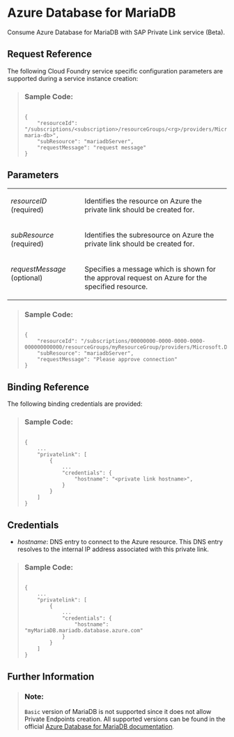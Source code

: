 <!-- loio862fa2958c574c3cbfa12a927ce1d5fe -->

# Azure Database for MariaDB

Consume Azure Database for MariaDB with SAP Private Link service \(Beta\).



<a name="loio862fa2958c574c3cbfa12a927ce1d5fe__section_brl_k14_nrb"/>

## Request Reference

The following Cloud Foundry service specific configuration parameters are supported during a service instance creation:

> ### Sample Code:  
> ```
> 
> {
>     "resourceId": "/subscriptions/<subscription>/resourceGroups/<rg>/providers/Microsoft.DBForMariaDB/servers/<my-maria-db>",
>     "subResource": "mariadbServer",
>     "requestMessage": "request message"
> }
> 
> ```



<a name="loio862fa2958c574c3cbfa12a927ce1d5fe__section_z2j_l14_nrb"/>

## Parameters


<table>
<tr>
<td valign="top">

*resourceID* \(required\)



</td>
<td valign="top">

Identifies the resource on Azure the private link should be created for.



</td>
</tr>
<tr>
<td valign="top">

*subResource* \(required\)



</td>
<td valign="top">

Identifies the subresource on Azure the private link should be created for.



</td>
</tr>
<tr>
<td valign="top">

*requestMessage* \(optional\)



</td>
<td valign="top">

Specifies a message which is shown for the approval request on Azure for the specified resource.



</td>
</tr>
</table>



> ### Sample Code:  
> ```
> 
> {
>     "resourceId": "/subscriptions/00000000-0000-0000-0000-000000000000/resourceGroups/myResourceGroup/providers/Microsoft.DBForMariaDB/servers/myMariaDB",
>     "subResource": "mariadbServer",
>     "requestMessage": "Please approve connection"
> }
> 
> ```



<a name="loio862fa2958c574c3cbfa12a927ce1d5fe__section_exj_l14_nrb"/>

## Binding Reference

The following binding credentials are provided:

> ### Sample Code:  
> ```
> 
> {
>     ...
>     "privatelink": [
>         {
>             ...
>             "credentials": {
>                 "hostname": "<private link hostname>", 
>             }
>         }
>     ]
> }
> 
> ```



<a name="loio862fa2958c574c3cbfa12a927ce1d5fe__section_kqk_l14_nrb"/>

## Credentials

-   *hostname*: DNS entry to connect to the Azure resource. This DNS entry resolves to the internal IP address associated with this private link.




> ### Sample Code:  
> ```
> 
> {
>     ...
>     "privatelink": [
>         {
>             ...
>             "credentials": {
>                 "hostname": "myMariaDB.mariadb.database.azure.com"
>             }
>         }
>     ]
> }
> 
> ```



<a name="loio862fa2958c574c3cbfa12a927ce1d5fe__section_ykl_l14_nrb"/>

## Further Information

> ### Note:  
> `Basic` version of MariaDB is not supported since it does not allow Private Endpoints creation. All supported versions can be found in the official [Azure Database for MariaDB documentation](https://docs.microsoft.com/en-us/azure/mariadb/concepts-limits#vnet-service-endpoints).

